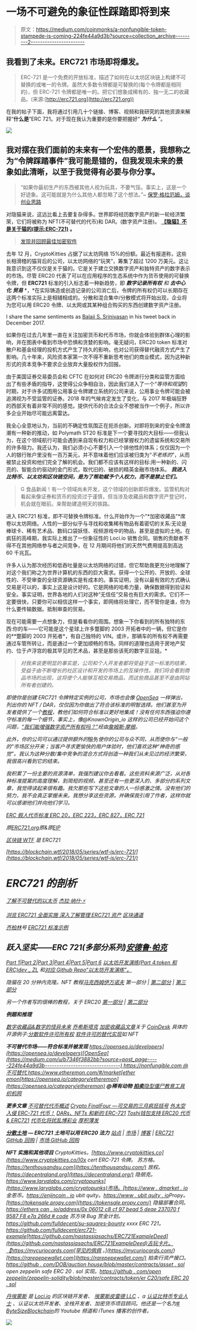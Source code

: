 # 一场不可避免的象征性踩踏即将到来

> 原文：<https://medium.com/coinmonks/a-nonfungible-token-stampede-is-coming-224fe44a9d3b?source=collection_archive---------2----------------------->

## 我看到了未来。ERC721 市场即将爆发。

> ERC-721 是一个免费的开放标准，描述了如何在以太坊区块链上构建不可替换的或唯一的令牌。虽然大多数令牌都是可替换的(每个令牌都是相同的)，但 ERC-721 令牌都是唯一的。把它们想象成稀有的、独一无二的收藏品。(来源:[http://erc721.org](http://erc721.org))

在我的帖子下面，我将通过引用几十个链接、博客、视频和我研究的其他资源来解释“**什么是**”ERC 721。对于现在我认为重要的是你要把握好“ ***为什么*** ”。

![](img/82de1758bf0fbf11ef89f76bfb289a0d.png)

## 我对摆在我们面前的未来有一个宏伟的愿景，我想称之为“**令牌踩踏事件**”我可能是错的，但我发现未来的景象如此清晰，以至于我觉得有必要与你分享。

> “如果你最初生产的东西被其他人视为玩具，不要气馁。事实上，这是一个好迹象。这可能就是为什么其他人都忽略了这个想法。”~ [保罗·格拉厄姆，谈创业思路](http://www.paulgraham.com/organic.html)

对隐猫来说，这远比看上去要复杂得多。世界即将经历数字资产的新一轮经济繁荣，它们将被称为 NFT(不可替代的代币)和 DAR。(数字资产注册)。 [**【隐猫】不是关于猫的(提示:ERC-721)**](https://thebitcoin.pub/t/cryptokitties-isn-t-about-the-cats-hint-erc-721/23883) **。**

> [发现并回顾最佳加密软件](https://coincodecap.com)

去年 12 月，CryptoKitties 占据了以太坊网络 15%的份额。最近有报道称，这些长相滑稽的猫背后的公司，以太坊网络的“玩笑”，筹集了超过 1200 万美元。这让我意识到这不仅仅是关于猫的。它是关于建立交换数字资产和独特资产的数字表示的市场。尽管 ERC20 代表了可以在应用程序的生态系统中作为货币使用的可替换令牌，但 **ERC721** 标准的引入标志着一种新趋势，即 ***数字记录所有权*** *和* ***去中心化*** ***贸易*** *，*在实际铸造或创造记录的公司消亡后，令牌的所有权仍可以长期存在这两个标准实际上是相辅相成的。分散和混合集中/分散模式将开始出现，企业将为您可以用 ERC20 令牌、以太网或其某种组合购买的东西创建数字资产注册。

I share the same sentiments as [Balaji S. Srinivasan](https://medium.com/u/f5a2e83d6d8f?source=post_page-----224fe44a9d3b--------------------------------) in his tweet back in December 2017.

如果你在过去几年里一直在关注加密货币和代币市场，你就会体验到群体心理的影响，并在图表中看到市场中恐惧和贪婪的影响。毫无疑问，ERC20 token 标准对散户和基金经理的投机方式产生了持久的影响，也对公司获得替代融资方式产生了影响。几十年来，风险资本家第一次不得不重新思考他们的商业模式，因为这种新形式的资本竞争不要求企业放弃大量股权作为回报。

由于美国证券交易委员会和 CFTC 在如何对 ERC20 令牌进行分类和监管方面给出了有些矛盾的指导，这使得公众争相自治，因此我们进入了一个“*等待和观望*的时期，对于许多试图用公用事业令牌建立系统的公司来说，公用事业令牌可能会被追溯视为不受监管的证券。2018 年的气候肯定发生了变化，与 2017 年极端狂野的西部天有着非常不同的感觉。提供代币的合法企业不想被当作一个例子，所以许多企业开始尽可能远离雷达。

我全心全意地认为，当前的不确定性氛围正在扼杀创新。对即将到来的安全令牌浪潮有一种新的推动，如 Polymath ST20 标准是下一个要寻找的大目标——但我认为，在这个领域航行可能会遇到来自现有权力和已经掌握权力的遗留系统和交易所的许多阻力。我还认为，我们必须小心不要引入一个排他性的体系；仅仅因为一个人的银行账户里没有一百万美元，并不意味着他们应该被归类为“*不老练的*”，从而被禁止投资和他们完全了解的机会。我们都不应该有这样的目标:用一种新的、闪亮的、智能合约驱动的金门形式，取代旧的、破损的精英金融市场体系。 ***我进入比特币、以太坊和区块链空间，是为了帮助赋予个人权力，而不是禁止它们。***

> G 食品新闻！有一个领域尚未开发，这个领域的创新即将爆发。监管机构对看起来像证券和货币的投资过于谨慎，但当涉及收藏品和数字资产登记时，机会就在眼前。来帮助建造明天的铁路。

进入 ERC721 标准，即不可替换令牌标准。什么开始作为一个"*加密收藏品"*席卷以太坊网络。人性的一部分似乎与寻找和收集稀有物品有着密切的关系:无论是棒球卡、稀有艺术品、数码口袋妖怪、视频游戏中的物品，甚至是虚拟的土地。在疯狂的高峰期，我实际上推出了一份象征性的 Loci.io 销售合同。销售的贡献者不得不在其他网络参与者之间竞争，在 12 月期间将他们的天然气费用提高到高达 60 千兆瓦。

许多人认为那次经历和低吞吐量是以太坊网络的过错，但它帮助我更充分地理解了对这个我们称之为世界计算机的东西的巨大需求。获得一个公开的、开放的、全球性的、不受审查的全球资源确实是有成本的。事实证明，没有以最有效的方式确认交易是可以的，事实上这是设计好的。它是网络的哈希力量，确保数据得到验证和安全。事实证明，世界各地的人们对这种“无信任”交易也有巨大的需求。它们不一定要很快，只要你可以相信这样一个事实，即网络将处理它，而不管你是谁，你为什么要传输数据。抵制审查的贸易。

现在可能需要一点想象力，但是看看你的周围。想象一下你看到的所有独特的东西:你的车——它可能是这个星球上许多蹩脚的 2003 开拓者中的一辆，但它是你的**蹩脚的 2003 开拓者*，有自己独特的 VIN。或许，那辆车的所有权不再需要通过车管所转让，而是通过一个更加顺畅的市场。同样的道理也适用于房地产契约、位于卢浮宫的极其罕见的艺术品，甚至是那些该死的数字豆豆娃。*

> *对我来说更明显的事实是，公司和个人开发者都将受益于这一标准的结果，受益于由不断增长的社区设计和开发的市场上的互操作性。我们将会看到商品市场的出现，这将使个人能够互相交易商品，而这些商品甚至不是由网站所有者创建的。*

*即使你是创建 ERC721 令牌特定实例的公司，市场也会像 [OpenSea](https://medium.com/u/b7346f3882bb?source=post_page-----224fe44a9d3b--------------------------------) 一样弹出，列出你的 NFT / DAR，仅仅因为你做出了符合该标准的明智选择。他们甚至为开发者提供了一个[教程](https://opensea.io/developers)，教他们如何符合标准以更好地集成！没有任何东西强迫你遵守标准的每一个细节，事实上，像@KnownOrigin_io 这样的公司已经开始问这个问题，[“我们能增强数字资产所有权吗？”](/knownorigin/knownorigin-can-we-enhance-digital-asset-ownership-6a7d78d85fae)经由[詹姆斯·摩根](https://medium.com/u/6bb848438230?source=post_page-----224fe44a9d3b--------------------------------)。*

*此外，你的公司可以通过提供额外的*服务*使你的公司与众不同，从而使你与“一般的”市场区分开来；当客户寻求更愉快的用户体验时，他们喜欢这种“神奇的感觉”。我认为这种分散/集中竞争的混合方式将创造一种我们从未见过的经济繁荣，我很高兴看到它的结束。*

*我积累了一份主要的资源清单，我强烈建议你去看看。这些资料来源广泛，从对各种标准提案的高度理解，到简短的视频，甚至还有一些更深入的、多部分的系列文章，我觉得读起来很有趣。我欠那些写下这些文章的人一份感激之情。没有他们的努力，我不会真正掌握未来。我想分享这些资源，并确保我引用了作者，这样你就可以感谢他们并向他们学习。*

*[ERC 假人代币标准
ERC 20，ERC 223，ERC 827，ERC 721](https://www.techracers.com/erc-token-standards)*

*原[ERC721.org](https://github.com/ethereum/EIPs/issues/721)原&原[EIP](http://erc721.org)*

*[区块链 WTF](https://medium.com/u/fca0a7e1a365?source=post_page-----224fe44a9d3b--------------------------------) 是 ERC721*

*[https://blockchain.wtf/2018/05/series/wtf-is/erc-721/](https://blockchain.wtf/2018/05/series/wtf-is/erc-721/)*

# *ERC721 的剖析*

*[了解不可替代的以太币](/crypto-currently/the-anatomy-of-erc721-e9db77abfc24) [杰拉·纳什·⚡️](https://medium.com/u/22bbbf10758e?source=post_page-----224fe44a9d3b--------------------------------)*

*[浏览 ERC721 全面实施
深入了解管理 ERC721 资产](/blockchannel/walking-through-the-erc721-full-implementation-72ad72735f3c) [区块通道](https://medium.com/u/211d5b924366?source=post_page-----224fe44a9d3b--------------------------------)*

*[齐柏林](https://medium.com/u/4e5199c3ee0a?source=post_page-----224fe44a9d3b--------------------------------)号 [ERC721 标准示例](https://github.com/OpenZeppelin/openzeppelin-solidity/blob/master/contracts/token/ERC721/ERC721Token.sol)*

## *跃入坚实——ERC 721(多部分系列)[安德鲁·帕克](https://medium.com/u/f0a453891087?source=post_page-----224fe44a9d3b--------------------------------)*

*[Part 1](/coinmonks/jumping-into-solidity-the-erc721-standard-part-1-e25b67fc91f3)|[Part 2](/coinmonks/jumping-into-solidity-the-erc721-standard-part-1-e25b67fc91f3)|[Part 3](/coinmonks/jumping-into-solidity-the-erc721-standard-part-3-5f38e012248b)|[Part 4](/coinmonks/jumping-into-solidity-the-erc721-standard-part-4-ad21e3a5d9c)|[Part 5](/coinmonks/jumping-into-solidity-the-erc721-standard-part-5-3b91f39fc1ee)|[Part 6](/coinmonks/jumping-into-solidity-the-erc721-standard-part-6-7ea4af3366fd) [](/coinmonks/jumping-into-solidity-the-erc721-standard-part-2-383438734de5) 
[以太坊开发演练(Part 4:token 和 ERC)](https://hackernoon.com/ethereum-development-walkthrough-part-4-tokens-and-ercs-68645cf2f73e)[dev _ ZL](https://medium.com/u/40b255e3932e?source=post_page-----224fe44a9d3b--------------------------------)
和[对应 Github Repo“以太坊开发演练”。](https://github.com/devzl/ethereum-walkthrough-4)*

*隐猫在 20 分钟内克隆。NFT 教程[马克西姆伊万诺夫](https://medium.com/u/55682d5d488a?source=post_page-----224fe44a9d3b--------------------------------)
第一部分 | [第二部分](https://maksimivanov.com/posts/gradient-coin-tutorial-part-2/) | [第三部分](https://maksimivanov.com/posts/gradient-coin-tutorial-part-3/)*

*另一个作者写的很棒的教程，关于 ERC20
[第一部分](https://maksimivanov.com/posts/ethereum-react-dapp-tutorial) | [第二部分](https://maksimivanov.com/posts/ethereum-react-dapp-tutorial-part-2)*

***例题和推理***

*[数字收藏品&数字的怪异未来](/@jjmstark/digital-collectibles-and-the-weird-future-of-digibles-f75f4bf0f9aa) [乔希斯塔克](https://medium.com/u/d2400e27a419?source=post_page-----224fe44a9d3b--------------------------------)
[加密收藏品文章](https://www.coindesk.com/crypto-collectables-ethereums-next-killer-app-is-on-its-way/)关于 [CoinDesk](https://medium.com/u/f2fa6f2d51a6?source=post_page-----224fe44a9d3b--------------------------------)
具体的开源例子:[分散软件许可所有权](https://github.com/cryppadotta/dotta-license)
[软件许可的替代实现](https://atchai.com/blog/2018-04-11-software-licence-token-ethereum-erc721-fungible/)如 NFT*

***不可替代市场——符合标准并被发现** [https://opensea.io/developers](https://opensea.io/developers)[OpenSea](https://medium.com/u/b7346f3882bb?source=post_page-----224fe44a9d3b--------------------------------)
https://nonfungible.com @不可替代
https://www.etheremon.com/#/market[ether emon](https://medium.com/u/dd9db332265a?source=post_page-----224fe44a9d3b--------------------------------)[https://opensea.io/category/etheremon](https://opensea.io/category/etheremon)
**@稀有动物** [**拍卖**](https://rarebits.io)[隐型僵尸教育工具](https://cryptozombies.io) [织机网](https://medium.com/u/9f7a25569a7c?source=post_page-----224fe44a9d3b--------------------------------)* 

***更多文章** [不可替代代币概述](http://fintechranking.com/2018/04/10/an-overview-of-non-fungible-tokens/)
[Crypto FinalFour —可交易的三月疯狂括号](https://news.ycombinator.com/item?id=16593787)
[外太空入侵 ERC-721 代币！](https://cryptobriefing.com/crypto-kitties-were-just-the-beginning/)
[DARs、NFTs 和新的 ERC-721](https://blog.decentraland.org/dars-nfts-and-the-new-erc-721-132a705eab42)
[Toshi](https://medium.com/u/32a7eeb3e4cf?source=post_page-----224fe44a9d3b--------------------------------)[钱包支持 ERC20 代币& ERC721](https://blog.toshi.org/toshi-wallet-now-supports-erc20-tokens-and-erc721-collectibles-e718775895aa)
[代币化将扰乱博彩业](https://themerkle.com/tokenizing-virtual-assets-using-blockchain-tech-will-disrupt-the-billion-dollar-gaming-industry/) [厚积薄发](https://medium.com/u/ef5326fcc7fa?source=post_page-----224fe44a9d3b--------------------------------)*

*[**分散土地**](https://medium.com/u/98348dd48afe?source=post_page-----224fe44a9d3b--------------------------------) **— ERC721 土地可以用 ERC20 法力** [站点](https://decentraland.org) | [市场](https://market.decentraland.org) | [博客](https://blog.decentraland.org/introducing-the-decentraland-marketplace-d8b4c7d509f8) | [ERC721 GitHub 回购](https://github.com/decentraland/erc721) | [市场 GitHub 回购](https://github.com/decentraland/marketplace-contracts)*

***NFT 实施和其他项目** CryptoKitties。[https://www.cryptokitties.co](https://www.cryptokitties.co/)0x cert ERC-721 令牌。
苏方格。[https://tenthousandsu.com](https://tenthousandsu.com/)
放权。[https://decentraland.org](https://decentraland.org/)
隐朋克。[https://www.larvalabs.com/cryptopunks](https://www.larvalabs.com/cryptopunks)市场。[https://www . dmarket . io](https://www.dmarket.io/)
金恩币。[https://enjincoin . io](https://enjincoin.io/)
ubit quity。[https://www . ubit quity . io](https://www.ubitquity.io/)Propy。[https://tokensale.propy.com](https://tokensale.propy.com/)
隐猫部署合同。[https://ethers can . io/address/0x 06012 c8 cf 97 bead 5 deae 237070 f 9587 F8 e7a 266d # code](https://etherscan.io/address/0x06012c8cf97bead5deae237070f9587f8e7a266d#code)
苏方块 Bug 赏金计划。https://github.com/fulldecent/su-squares-bounty
xxxx ERC 721。https://github.com/fulldecent/erc721-example[https://github.com/nastassiasachs/ERC721ExampleDeed](https://github.com/nastassiasachs/ERC721ExampleDeed)古玩卡片。【https://mycuriocards.com[罕见的佩佩
。](https://mycuriocards.com/)[https://rarepepewallet.com](https://rarepepewallet.com/)
拍卖行资产接口。[https://github . com/DOB/auction house/blob/master/contracts/asset . sol](https://github.com/dob/auctionhouse/blob/master/contracts/Asset.sol)
open zeppelin safe ERC 20 . sol 实现。[https://github . com/open zeppelin/zeppelin-solidity/blob/master/contracts/token/er C20/safe ERC 20 . sol](https://github.com/OpenZeppelin/zeppelin-solidity/blob/master/contracts/token/ERC20/SafeERC20.sol)*

*[*丹埃蒙斯*](https://linkedin.com/in/dan-emmons) *是* [*Loci.io*](https://loci.io) *的区块链开发者、* [*埃蒙斯皮雷德 LLC*](http://www.emmonspired.com/) *、a* [*认证比特币专业人士*](http://cryptoconsortium.org/lookup/6f0d14) *、认证以太坊开发者、全栈开发者、加密货币项目顾问。他还是一个名为*[*# ByteSizeBlockchain*](https://www.youtube.com/watch?v=SVBZ7mdgGcA)*的 Youtube 频道和 iTunes 播客的创作者。**

*[![](img/449450761cd76f44f9ae574333f9e9af.png)](http://bit.ly/2G71Sp7)*